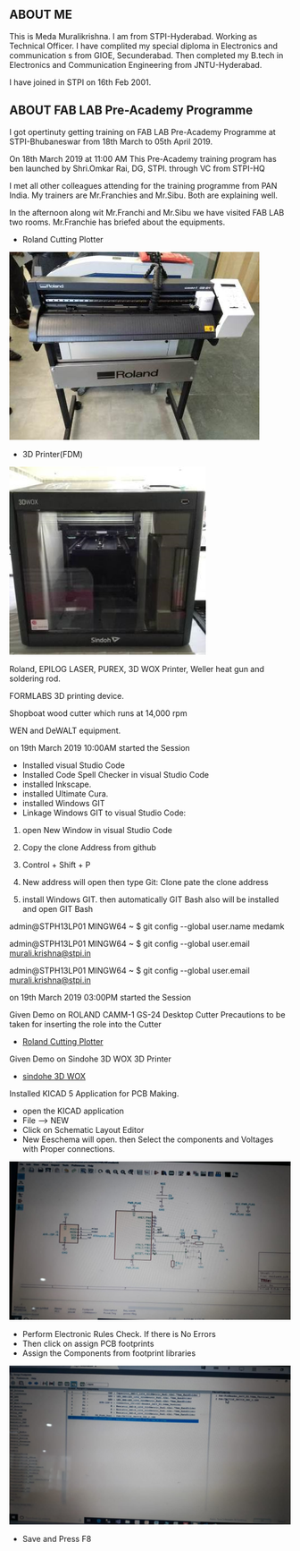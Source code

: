 ## ABOUT ME

This is Meda Muralikrishna. I am from STPI-Hyderabad. Working as Technical Officer. 
I have complited my special diploma in Electronics and communication s from GIOE, Secunderabad. Then completed my B.tech in Electronics and Communication Engineering from JNTU-Hyderabad.

I have joined in STPI on 16th Feb 2001. 

## ABOUT FAB LAB Pre-Academy Programme

I got opertinuty getting training on FAB LAB Pre-Academy Programme at STPI-Bhubaneswar from 18th March to 05th April 2019.

On 18th March 2019 at 11:00 AM This Pre-Academy training program has ben launched by Shri.Omkar Rai, DG, STPI. through VC from STPI-HQ 



I met all other colleagues attending for the training programme from PAN India.
My trainers are Mr.Franchies and Mr.Sibu. Both are explaining well.

In the afternoon along wit Mr.Franchi and Mr.Sibu we have visited FAB LAB two rooms.
Mr.Franchie has briefed about the equipments.

- Roland Cutting Plotter  

![Roland](images/roland_gs24_cutting_plotter.jpg)

- 3D Printer(FDM)  

![Sindoh](images/3dwox.jpg)

Roland, EPILOG LASER, PUREX, 3D WOX Printer, Weller heat gun and soldering rod.


FORMLABS 3D printing device.

Shopboat wood cutter which runs at 14,000 rpm

WEN and DeWALT equipment.<br>

on 19th March 2019 10:00AM started the Session 

- Installed visual Studio Code
- Installed Code Spell Checker in visual Studio Code
- installed Inkscape.
- installed Ultimate Cura.
- installed Windows GIT
- Linkage Windows GIT to visual Studio Code:

1. open New Window in visual Studio Code

2. Copy the clone Address from github 

3. Control + Shift + P  

4. New address will open then type Git: Clone pate the clone address  

5. install Windows GIT. then automatically GIT Bash also will be installed and open GIT Bash

admin@STPH13LP01 MINGW64 ~
$ git config --global user.name medamk

admin@STPH13LP01 MINGW64 ~
$ git config --global user.email murali.krishna@stpi.in

admin@STPH13LP01 MINGW64 ~
$ git config --global user.email
murali.krishna@stpi.in



on 19th March 2019 03:00PM started the Session

Given Demo on ROLAND CAMM-1 GS-24 Desktop Cutter
Precautions to be taken for inserting the role into the Cutter

 - [Roland Cutting Plotter](vinylcutter.md)
 

Given Demo on Sindohe 3D WOX 3D Printer
 
 - [sindohe 3D WOX](sindohedwox.md)

 Installed KICAD 5 Application for PCB Making.  

 - open the KICAD application  
 - File --> NEW
 - Click on Schematic Layout Editor
 - New Eeschema will open. then Select the components and Voltages with Proper 
 connections. 

![kicad](images/kicadsch.jpg)
 - Perform Electronic Rules Check. If there is No Errors
 - Then click on assign PCB footprints
 - Assign the Components from footprint libraries  

![kicad](images/kicadfp.jpg)

 - Save and Press F8
